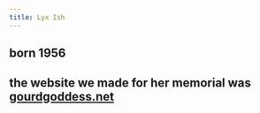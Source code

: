 ```yaml
---
title: Lyx Ish
---
```


## born 1956
## the website we made for her memorial was [gourdgoddess.net](https://web.archive.org/web/20110831021400/http://www.gourdgoddess.net/)